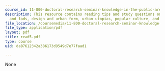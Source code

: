 ```yaml
---
course_id: 11-800-doctoral-research-seminar-knowledge-in-the-public-arena-spring-2007
description: This resource contains reading tips and study questions on paradigms
  and fads, design and urban form, urban utopias, popular culture, and the Good City.
file_location: /coursemedia/11-800-doctoral-research-seminar-knowledge-in-the-public-arena-spring-2007/da87612342a386173d9549d7e77faad1_read5.pdf
file_type: application/pdf
layout: pdf
title: read5.pdf
type: course
uid: da87612342a386173d9549d7e77faad1

---
```

None
